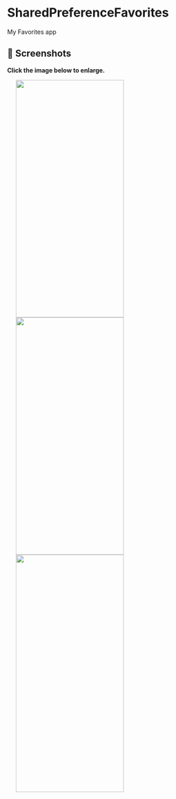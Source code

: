 # SharedPreferenceFavorites
 My Favorites app

 ## 📸 Screenshots

**Click the image below to enlarge.**

<img src="https://github.com/rogergcc/SharedPreferenceFavorites/blob/master/screenshots/screenshot-1572635453673.jpg" height="550" width="250" hspace="20">

<img src="https://github.com/rogergcc/SharedPreferenceFavorites/blob/master/screenshots/screenshot-1572666815800.jpg" height="550" width="250" hspace="20">


<img src="https://github.com/rogergcc/SharedPreferenceFavorites/blob/master/screenshots/screenshot-1572666933983.jpg" height="550" width="250" hspace="20">

